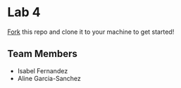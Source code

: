 # Lab 4
[Fork](https://docs.github.com/en/get-started/quickstart/fork-a-repo) this repo and clone it to your machine to get started!

## Team Members
- Isabel Fernandez
- Aline Garcia-Sanchez
